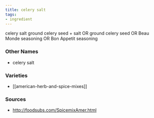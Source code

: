 ```yaml
---
title: celery salt
tags:
- ingredient
---
```

celery salt ground celery seed + salt OR ground celery seed OR Beau Monde seasoning OR Bon Appetit seasoning

### Other Names

* celery salt

### Varieties

* [[american-herb-and-spice-mixes]]

### Sources
* http://foodsubs.com/SpicemixAmer.html
